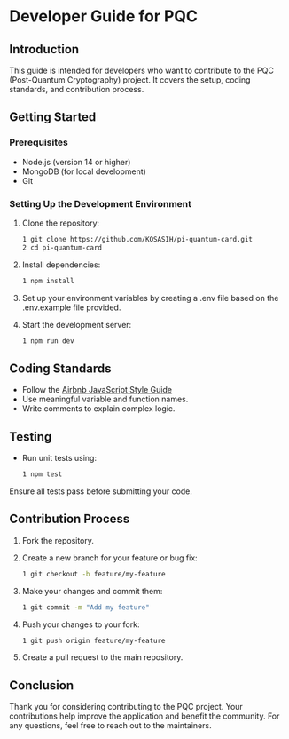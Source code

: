 # Developer Guide for PQC

## Introduction
This guide is intended for developers who want to contribute to the PQC (Post-Quantum Cryptography) project. It covers the setup, coding standards, and contribution process.

## Getting Started

### Prerequisites
- Node.js (version 14 or higher)
- MongoDB (for local development)
- Git

### Setting Up the Development Environment
1. Clone the repository:
   ```bash
   1 git clone https://github.com/KOSASIH/pi-quantum-card.git
   2 cd pi-quantum-card
   ```

2. Install dependencies:

   ```bash
   1 npm install
   ```

3. Set up your environment variables by creating a .env file based on the .env.example file provided.

4. Start the development server:

   ```bash
   1 npm run dev
   ```

## Coding Standards
- Follow the [Airbnb JavaScript Style Guide](https://github.com/airbnb/javascript) 
- Use meaningful variable and function names.
- Write comments to explain complex logic.

## Testing
- Run unit tests using:
   ```bash
   1 npm test
   ```

Ensure all tests pass before submitting your code.

## Contribution Process
1. Fork the repository.
2. Create a new branch for your feature or bug fix:
   ```bash
   1 git checkout -b feature/my-feature
   ```

3. Make your changes and commit them:
   ```bash
   1 git commit -m "Add my feature"
   ```

4. Push your changes to your fork:
   ```bash
   1 git push origin feature/my-feature
   ```

5. Create a pull request to the main repository.


## Conclusion
Thank you for considering contributing to the PQC project. Your contributions help improve the application and benefit the community. For any questions, feel free to reach out to the maintainers.
